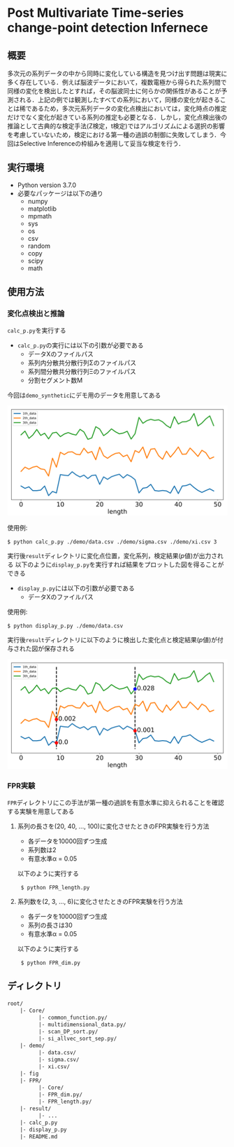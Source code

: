 # Post Multivariate Time-series change-point detection Infernece

## 概要
多次元の系列データの中から同時に変化している構造を見つけ出す問題は現実に多く存在している．例えば脳波データにおいて，複数電極から得られた系列間で同様の変化を検出したとすれば，その脳波同士に何らかの関係性があることが予測される．上記の例では観測したすべての系列において，同様の変化が起きることは稀であるため，多次元系列データの変化点検出においては，変化時点の推定だけでなく変化が起きている系列の推定も必要となる．しかし，変化点検出後の推論として古典的な検定手法(Z検定，t検定)ではアルゴリズムによる選択の影響を考慮していないため，検定における第一種の過誤の制御に失敗してしまう．今回はSelective Inferenceの枠組みを適用して妥当な検定を行う．

## 実行環境
- Python version 3.7.0
- 必要なパッケージは以下の通り
  - numpy
  - matplotlib
  - mpmath
  - sys
  - os
  - csv
  - random
  - copy
  - scipy
  - math


## 使用方法
### 変化点検出と推論
`calc_p.py`を実行する
- `calc_p.py`の実行には以下の引数が必要である
  - データXのファイルパス
  - 系列内分散共分散行列Σのファイルパス
  - 系列間分散共分散行列Ξのファイルパス
  - 分割セグメント数M

今回は`demo_synthetic`にデモ用のデータを用意してある

<div align="center">

![50%](fig/demo.svg)

</div>

使用例: <br>

    $ python calc_p.py ./demo/data.csv ./demo/sigma.csv ./demo/xi.csv 3

実行後`result`ディレクトリに変化点位置，変化系列，検定結果($p$値)が出力される
以下のように`display_p.py`を実行すれば結果をプロットした図を得ることができる
- `display_p.py`には以下の引数が必要である
  - データXのファイルパス

使用例: <br>

    $ python display_p.py ./demo/data.csv

実行後`result`ディレクトリに以下のように検出した変化点と検定結果($p$値)が付与された図が保存される

<div align="center">

![50%](fig/result.svg)

</div>

### FPR実験
`FPR`ディレクトリにこの手法が第一種の過誤を有意水準に抑えられることを確認する実験を用意してある

1. 系列の長さを(20, 40, ..., 100)に変化させたときのFPR実験を行う方法
    - 各データを10000回ずつ生成
    - 系列数は2
    - 有意水準α = 0.05
  
    以下のように実行する
    <br>

        $ python FPR_length.py

2. 系列数を(2, 3, ..., 6)に変化させたときのFPR実験を行う方法
    - 各データを10000回ずつ生成
    - 系列の長さは30
    - 有意水準α = 0.05
  
    以下のように実行する
    <br>

        $ python FPR_dim.py

## ディレクトリ

```
root/
    |- Core/
          |- common_function.py/
          |- multidimensional_data.py/
          |- scan_DP_sort.py/
          |- si_allvec_sort_sep.py/
    |- demo/
          |- data.csv/
          |- sigma.csv/
          |- xi.csv/
    |- fig
    |- FPR/
          |- Core/
          |- FPR_dim.py/
          |- FPR_length.py/
    |- result/
          |- ...
    |- calc_p.py
    |- display_p.py
    |- README.md
```